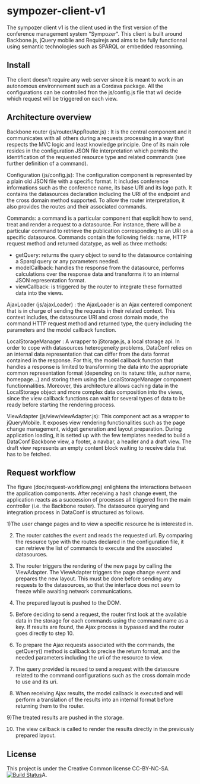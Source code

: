 # sympozer-client-v1
The sympozer client v1 is the client used in the first version of the conference management system "Sympozer". This client is built around Backbone.js, jQuery mobile and Requirejs and aims to be fully functionnal using semantic technologies such as SPARQL or embedded reasonning.  

Install
-------

The client doesn't require any web server since it is meant to work in an autonomous environnement such as a Cordava package.
All the configurations can be controlled fron the js/config.js file that wil decide which request will be triggered on each view. 

Architecture overview
-------

Backbone router (js/router/AppRouter.js) : It is the central component and it communicates with all others during a requests processing in a way that respects the MVC logic and least knowledge principle. One of its main role resides in the configuration JSON file interpretation which permits the identification of the requested resource type and related commands (see further definition of a command).

Configuration (js/config.js): The configuration component is represented by a plain old JSON file with a specific format. It includes conference informations such as the conference name, its base URI and its logo path. It contains the datasources declaration including the URI of the endpoint and the cross domain method supported. To allow the router interpretation, it also provides the routes and their associated commands.

Commands: a command is a particular component that explicit how to send, treat and render a request to a datasource. For instance, there will be a particular command to retrieve the publication corresponding to an URI on a specific datasource. Commands contain the following fields: name, HTTP request method and returned datatype, as well as three methods:

- getQuery: returns the query object to send to the datasource containing a Sparql query or any parameters needed.
- modelCallback: handles the response from the datasource, performs calculations over the response data and transforms it to an internal JSON representation format.
- viewCallback: is triggered by the router to integrate these formatted data into the views.

AjaxLoader (js/ajaxLoader) : the AjaxLoader is an Ajax centered component that is in charge of sending the requests in their related context. This context includes, the datasource URI and cross domain mode, the command HTTP request method and returned type, the query including the parameters and the model callback function.

LocalStorageManager : A wrapper to jStorage.js, a local storage api. In order to cope with datasources heterogeneity problems, DataConf relies on an internal data representation that can differ from the data format contained in the response. For this, the model callback function that handles a response is limited to transforming the data into the appropriate common representation format (depending on its nature: title, author name, homepage…) and storing them using the LocalStorageManager component functionnalities. Moreover, this architecture allows caching data in the LocalStorage object and more complex data composition into the views, since the view callback functions can wait for several types of data to be ready before starting the rendering process.

ViewAdapter (js/view/viewAdapter.js): This component act as a wrapper to jQueryMobile. It exposes view rendering functionalities such as the page change management, widget generation and layout preparation. During application loading, it is setted up with the few templates needed to build a DataConf Backbone view, a footer, a navbar, a header and a draft view. The draft view represents an empty content block waiting to receive data that has to be fetched.


Request workflow
-------

The figure (doc/request-workflow.png)  enlightens the interactions between the application components. After receiving a hash change event, the application reacts as a succession of processes all triggered from the main controller (i.e. the Backbone router). The datasource querying and integration process in DataConf is structured as follows.

1)The user change pages and to view a specific resource he is interested in.

2) The router catches the event and reads the requested url. By comparing the resource type with the routes declared in the configuration file, it can retrieve the list of commands to execute and the associated datasources.

3) The router triggers the rendering of the new page by calling the ViewAdapter. The ViewAdapter triggers the page change event and prepares the new layout. This must be done before sending any requests to the datasources, so that the interface does not seem to freeze while awaiting network communications.

4) The prepared layout is pushed to the DOM.

5) Before deciding to send a request, the router first look at the available data in the storage for each commands using the command name as a key. If results are found, the Ajax process is bypassed and the router goes directly to step 10.

6) To prepare the Ajax requests associated with the commands, the getQuery() method is callback to precise the return format, and the needed parameters including the uri of the resource to view.

7) The query provided is reused to send a request with the datasoure related to the command configurations such as the cross domain mode to use and its uri.

8) When receiving Ajax results, the model callback is executed and will perform a translation of the results into an internal format before returning them to the router.

9)The treated results are pushed in the storage.

10) The view callback is called to render the results directly in the previously prepared layout.



License
-------

This project is under the Creative Common license CC-BY-NC-SA.
[![Build Status](http://i.creativecommons.org/l/by-nc-sa/3.0/88x31.png)](https://creativecommons.org/licenses/by-nc-sa/3.0/)A. 
